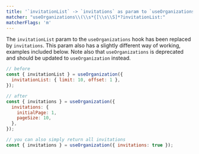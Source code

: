 ```yaml
---
title: '`invitationList` -> `invitations` as param to `useOrganizations`'
matcher: "useOrganizations\\(\\s*{[\\s\\S]*?invitationList:"
matcherFlags: 'm'
---
```


The `invitationList` param to the `useOrganizations` hook has been replaced by `invitations`. This param also has a slightly different way of working, examples included below. Note also that `useOrganizations` is deprecated and should be updated to `useOrganization` instead.

```js
// before
const { invitationList } = useOrganization({
  invitationList: { limit: 10, offset: 1 },
});

// after
const { invitations } = useOrganization({
  invitations: {
    initialPage: 1,
    pageSize: 10,
  },
});

// you can also simply return all invitations
const { invitations } = useOrganization({ invitations: true });
```
